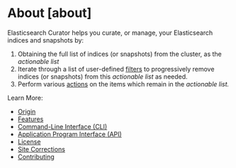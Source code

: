 # About [about]

Elasticsearch Curator helps you curate, or manage, your Elasticsearch indices and snapshots by:

1. Obtaining the full list of indices (or snapshots) from the cluster, as the *actionable list*
2. Iterate through a list of user-defined [filters](asciidocalypse://docs/curator/docs/reference/elasticsearch/elasticsearch-client-curator/filters.md) to progressively remove indices (or snapshots) from this *actionable list* as needed.
3. Perform various [actions](asciidocalypse://docs/curator/docs/reference/elasticsearch/elasticsearch-client-curator/actions.md) on the items which remain in the *actionable list.*

Learn More:

* [Origin](asciidocalypse://docs/curator/docs/reference/elasticsearch/elasticsearch-client-curator/about-origin.md)
* [Features](asciidocalypse://docs/curator/docs/reference/elasticsearch/elasticsearch-client-curator/about-features.md)
* [Command-Line Interface (CLI)](asciidocalypse://docs/curator/docs/reference/elasticsearch/elasticsearch-client-curator/about-cli.md)
* [Application Program Interface (API)](asciidocalypse://docs/curator/docs/reference/elasticsearch/elasticsearch-client-curator/about-api.md)
* [License](asciidocalypse://docs/curator/docs/reference/elasticsearch/elasticsearch-client-curator/license.md)
* [Site Corrections](asciidocalypse://docs/curator/docs/reference/elasticsearch/elasticsearch-client-curator/site-corrections.md)
* [Contributing](asciidocalypse://docs/curator/docs/reference/elasticsearch/elasticsearch-client-curator/about-contributing.md)

